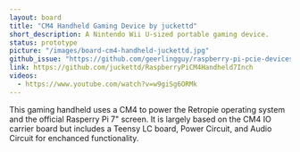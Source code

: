 ```yaml
---
layout: board
title: "CM4 Handheld Gaming Device by juckettd"
short_description: A Nintendo Wii U-sized portable gaming device.
status: prototype
picture: "/images/board-cm4-handheld-juckettd.jpg"
github_issue: "https://github.com/geerlingguy/raspberry-pi-pcie-devices/issues/25#issuecomment-755448284"
link: https://github.com/juckettd/RaspberryPiCM4Handheld7Inch
videos:
  - https://www.youtube.com/watch?v=w9giSg6ORMk
---
```

This gaming handheld uses a CM4 to power the Retropie operating system and the official Rasperry Pi 7" screen. It is largely based on the CM4 IO carrier board but includes a Teensy LC board, Power Circuit, and Audio Circuit for enchanced functionality.
